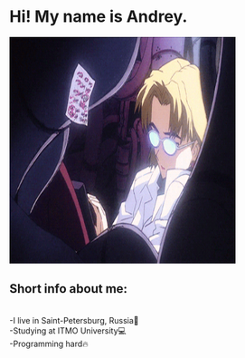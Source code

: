 <h1>Hi! My name is Andrey.</h1>
<img src="readme/coding.webp" height="400" width="400">
<h2>Short info about me:</h2>
<p><br>-I live in Saint-Petersburg, Russia🏢<br>-Studying at ITMO University💻<br>-Programming hard🔥</p>
<!--
<h2>Some stats:</h2>
![](https://github-profile-summary-cards.vercel.app/api/cards/stats?username=Psychosocial6&theme=solarized_dark)
[![GitHub Streak](https://github-readme-streak-stats.herokuapp.com/?user=Psychosocial6)](https://git.io/streak-stats)
[![Top Langs](https://github-readme-stats.vercel.app/api/top-langs/?username=Psychosocial6)](https://github.com/anuraghazra/github-readme-stats)
-->
